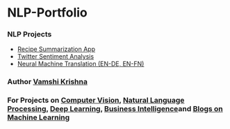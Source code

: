# NLP-Portfolio

### NLP Projects
* [Recipe Summarization App](https://github.com/vamshigunji183/Recipe-Summarizer)
* [Twitter Sentiment Analysis](https://github.com/vamshigunji183/Sentiment-Analysis-Twitter)
* [Neural Machine Translation (EN-DE, EN-FN)](https://github.com/vamshigunji183/Neural-Machine-Translation)


### Author [Vamshi Krishna](https://www.linkedin.com/in/venkata-gunji/)

### For Projects on [Computer Vision](https://github.com/vamshigunji183/Data-Science-portfolio), [Natural Language Processing](https://github.com/vamshigunji183/Data-Science-portfolio), [Deep Learning](https://github.com/vamshigunji183/Data-Science-portfolio), [Business Intelligence](https://github.com/vamshigunji183/Data-Science-portfolio)and [Blogs on Machine Learning](https://github.com/vamshigunji183/Data-Science-portfolio)

